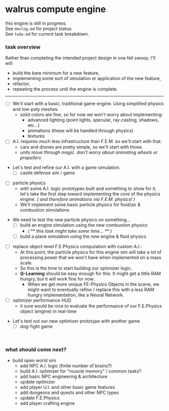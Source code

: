 # walrus compute engine

this engine is still in progress.  
See `devlog.md` for project status.  
See `todo.md` for current task breakdown.

### task overview
Rather than completing the intended project design in one fell swoop, I'll will:
- build the bare minimum for a new feature, 
- implementing some sort of simulation or application of the new feature, 
- refactor,
- repeating the process until the engine is complete.

<hr>

- [ ] We'll start with a basic, traditional game engine. Using simplified physics and low-poly meshes.
    - solid colors are fine, so for now we won't worry about implementing:
        - advanced lighting (point lights, specular, ray-casting, shadows, etc...)
        - animations (these will be handled through physics)
        - textures
- [ ] A.I. requires much less infrastructure than F.E.M. so we'll start with that.
    - cars and drones are pretty simple, so we'll start with those.
    - _units move through magic. don't worry about animating wheels or propellers_
- Let's test and refine our A.I. with a game simulation.
    - [ ] castle defense sim / game
- [ ] particle physics
    - with some A.I. logic prototypes built and something to show for it, let's take the first step toward implementing the core of the physics engine. _( and therefore animations via F.E.M. physics! )_
    - We'll implement some basic particle physics for fluid/air & combustion simulations
- We need to test the new particle physics on something...
    - [ ] build an engine simulation using the new combustion physics
      - _( ** this task might take some time... ** )_
    - [ ] build a plane simulation using the new engine & fluid physics
- [ ] replace object-level F.E.Physics computation with custom A.I.:
    - At this point, the particle physics for this engine sim will take a lot of processing power that we won't have when implemented on a mass scale.
    - So this is the time to start building our optimizer logic.  
    - __Q-Learning__ should be easy enough for this. It might get a little RAM hungry, but it will work fine for now.   
      - When we get more unique FE-Physics Objects in the scene, we might want to eventually refine / replace this with a less RAM hungry implementation, like a Neural Network.
- [ ] optimizer performance HUD
  - it sure would be nice to evaluate the performance of our F.E.Physics object (engine) in real-time 
- Let's test out our new optimizer prototype with another game
  - [ ] dog-fight game

<br>

### what should come next?
- build open world sim
  - add NPC A.I. logic (finite number of brains?)
  - build A.I. optimizer for "muscle memory" / common tasks?
  - add basic NPC engineering & architecture
  - update optimizer
  - add player U.I. and other basic game features
  - add dungeons and quests and other NPC types
  - update F.E.Physics
  - add player crafting engine